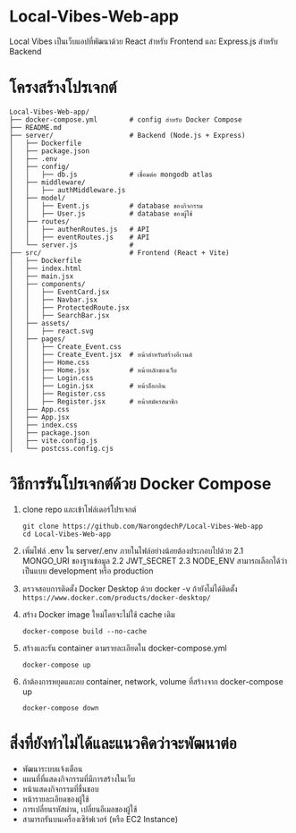 # Local-Vibes-Web-app

Local Vibes เป็นเว็บแอปที่พัฒนาด้วย React สำหรับ Frontend และ Express.js สำหรับ Backend

# โครงสร้างโปรเจกต์

```
Local-Vibes-Web-app/
├── docker-compose.yml        # config สำหรับ Docker Compose
├── README.md
├── server/                   # Backend (Node.js + Express)
│   ├── Dockerfile
│   ├── package.json
│   ├── .env
│   ├── config/
│   │   ├── db.js             # เชื่อมต่อ mongodb atlas
│   ├── middleware/
│   │   ├── authMiddleware.js
│   ├── model/
│   │   ├── Event.js          # database ของกิจกรรม
│   │   ├── User.js           # database ของผู้ใช้
│   ├── routes/
│   │   ├── authenRoutes.js   # API
│   │   ├── eventRoutes.js    # API
│   └── server.js             #
├── src/                      # Frontend (React + Vite)
│   ├── Dockerfile
│   ├── index.html
│   ├── main.jsx
│   ├── components/
│   │   ├── EventCard.jsx
│   │   ├── Navbar.jsx
│   │   ├── ProtectedRoute.jsx
│   │   ├── SearchBar.jsx
│   ├── assets/
│   │   ├── react.svg
│   ├── pages/
│   │   ├── Create_Event.css
│   │   ├── Create_Event.jsx  # หน้าสำหรับสร้างอีเวนต์
│   │   ├── Home.css
│   │   ├── Home.jsx          # หน้าหลักของเว็บ
│   │   ├── Login.css
│   │   ├── Login.jsx         # หน้าล็อกอิน
│   │   ├── Register.css
│   │   ├── Register.jsx      # หน้าสมัครสมาชิก
│   ├── App.css
│   ├── App.jsx
│   ├── index.css
│   ├── package.json
│   ├── vite.config.js
│   └── postcss.config.cjs
```

# วิธีการรันโปรเจกต์ด้วย Docker Compose

1. clone repo และเข้าโฟล์เดอร์โปรเจกต์

   ```
   git clone https://github.com/NarongdechP/Local-Vibes-Web-app
   cd Local-Vibes-Web-app
   ```

2. เพิ่มไฟล์ .env ใน server/.env ภายในไฟล์อย่างน้อยต้องประกอบไปด้วย
   2.1 MONGO_URI ของฐานข้อมูล
   2.2 JWT_SECRET
   2.3 NODE_ENV สามารถเลือกได้ว่าเป็นแบบ development หรือ production

3. ตรวจสอบการติดตั้ง Docker Desktop ด้วย docker -v
   ถ้ายังไม่ได้ติดตั้ง `https://www.docker.com/products/docker-desktop/`

4. สร้าง Docker image ใหม่โดยจะไม่ใช้ cache เดิม

   ```
   docker-compose build --no-cache
   ```

5. สร้างและรัน container ตามรายละเอียดใน docker-compose.yml

   ```
   docker-compose up
   ```

6. ถ้าต้องการหยุดและลบ container, network, volume ที่สร้างจาก docker-compose up
   ```
   docker-compose down
   ```

# สิ่งที่ยังทำไม่ได้และแนวคิดว่าจะพัฒนาต่อ

- พัฒนาระบบแจ้งเตือน
- แผนที่ที่แสดงกิจกรรมที่มีการสร้างในเว็บ
- หน้าแสดงกิจกรรมที่ชื่นชอบ
- หน้ารายละเอียดของผู้ใช้
- การเปลี่ยนรหัสผ่าน, เปลี่ยนอีเมลของผู้ใช้
- สามารถรันบนเครื่องเซิร์ฟเวอร์ (หรือ EC2 Instance)
